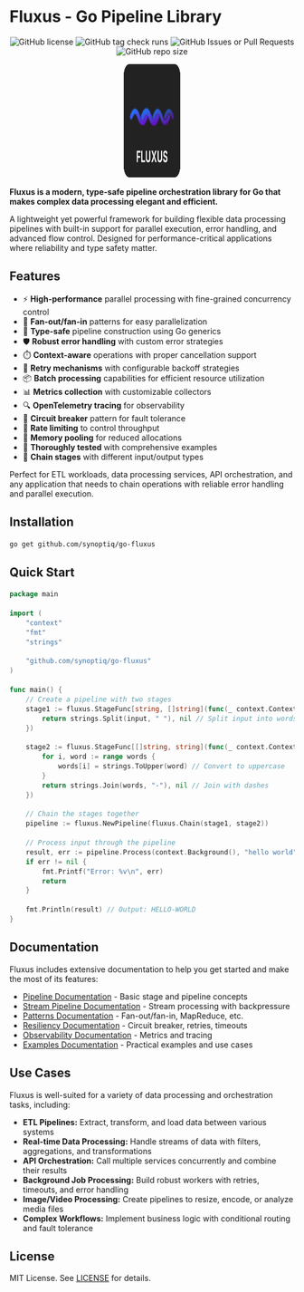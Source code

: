 # Fluxus - Go Pipeline Library
<p align="center">
<img alt="GitHub license" src="https://img.shields.io/github/license/synoptiq/go-fluxus">
<img alt="GitHub tag check runs" src="https://img.shields.io/github/check-runs/synoptiq/go-fluxus/v1.1.1">
<img alt="GitHub Issues or Pull Requests" src="https://img.shields.io/github/issues/synoptiq/go-fluxus">
<img alt="GitHub repo size" src="https://img.shields.io/github/repo-size/synoptiq/go-fluxus">
</p>

<p align="center">
  <img src="logo.svg" alt="Fluxus Logo" width="100" height="200">
</p>

**Fluxus is a modern, type-safe pipeline orchestration library for Go that makes complex data processing elegant and efficient.**

A lightweight yet powerful framework for building flexible data processing pipelines with built-in support for parallel execution, error handling, and advanced flow control. Designed for performance-critical applications where reliability and type safety matter.

## Features

- ⚡ **High-performance** parallel processing with fine-grained concurrency control
- 🔄 **Fan-out/fan-in** patterns for easy parallelization
- 🧬 **Type-safe** pipeline construction using Go generics
- 🛡️ **Robust error handling** with custom error strategies
- ⏱️ **Context-aware** operations with proper cancellation support
- 🔁 **Retry mechanisms** with configurable backoff strategies
- 📦 **Batch processing** capabilities for efficient resource utilization
- 📊 **Metrics collection** with customizable collectors
- 🔍 **OpenTelemetry tracing** for observability
- 🧯 **Circuit breaker** pattern for fault tolerance
- 🚦 **Rate limiting** to control throughput
- 🧠 **Memory pooling** for reduced allocations
- 🧪 **Thoroughly tested** with comprehensive examples
- 🔗 **Chain stages** with different input/output types

Perfect for ETL workloads, data processing services, API orchestration, and any application that needs to chain operations with reliable error handling and parallel execution.

## Installation

```bash
go get github.com/synoptiq/go-fluxus
```

## Quick Start

```go
package main

import (
	"context"
	"fmt"
	"strings"

	"github.com/synoptiq/go-fluxus"
)

func main() {
	// Create a pipeline with two stages
	stage1 := fluxus.StageFunc[string, []string](func(_ context.Context, input string) ([]string, error) {
		return strings.Split(input, " "), nil // Split input into words
	})
	
	stage2 := fluxus.StageFunc[[]string, string](func(_ context.Context, words []string) (string, error) {
		for i, word := range words {
			words[i] = strings.ToUpper(word) // Convert to uppercase
		}
		return strings.Join(words, "-"), nil // Join with dashes
	})
	
	// Chain the stages together
	pipeline := fluxus.NewPipeline(fluxus.Chain(stage1, stage2))
	
	// Process input through the pipeline
	result, err := pipeline.Process(context.Background(), "hello world")
	if err != nil {
		fmt.Printf("Error: %v\n", err)
		return
	}
	
	fmt.Println(result) // Output: HELLO-WORLD
}
```

## Documentation

Fluxus includes extensive documentation to help you get started and make the most of its features:

- [Pipeline Documentation](PIPELINE.md) - Basic stage and pipeline concepts
- [Stream Pipeline Documentation](STREAMPIPELINE.md) - Stream processing with backpressure
- [Patterns Documentation](PATTERNS.md) - Fan-out/fan-in, MapReduce, etc.
- [Resiliency Documentation](RESILIENCY.md) - Circuit breaker, retries, timeouts
- [Observability Documentation](OBSERVABILITY.md) - Metrics and tracing
- [Examples Documentation](EXAMPLES.md) - Practical examples and use cases

## Use Cases

Fluxus is well-suited for a variety of data processing and orchestration tasks, including:

- **ETL Pipelines:** Extract, transform, and load data between various systems
- **Real-time Data Processing:** Handle streams of data with filters, aggregations, and transformations
- **API Orchestration:** Call multiple services concurrently and combine their results
- **Background Job Processing:** Build robust workers with retries, timeouts, and error handling
- **Image/Video Processing:** Create pipelines to resize, encode, or analyze media files
- **Complex Workflows:** Implement business logic with conditional routing and fault tolerance

## License

MIT License. See [LICENSE](LICENSE) for details.